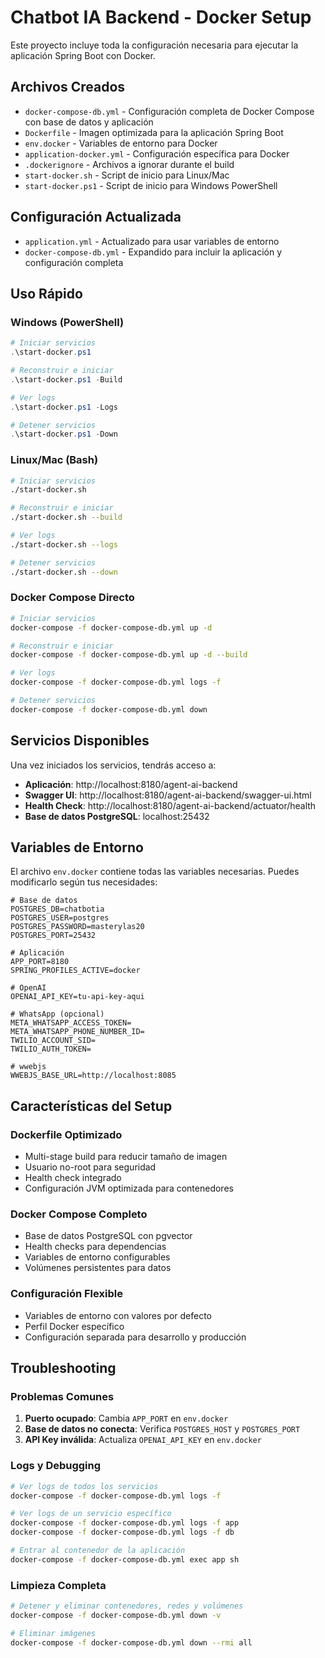 # Chatbot IA Backend - Docker Setup

Este proyecto incluye toda la configuración necesaria para ejecutar la aplicación Spring Boot con Docker.

## Archivos Creados

- `docker-compose-db.yml` - Configuración completa de Docker Compose con base de datos y aplicación
- `Dockerfile` - Imagen optimizada para la aplicación Spring Boot
- `env.docker` - Variables de entorno para Docker
- `application-docker.yml` - Configuración específica para Docker
- `.dockerignore` - Archivos a ignorar durante el build
- `start-docker.sh` - Script de inicio para Linux/Mac
- `start-docker.ps1` - Script de inicio para Windows PowerShell

## Configuración Actualizada

- `application.yml` - Actualizado para usar variables de entorno
- `docker-compose-db.yml` - Expandido para incluir la aplicación y configuración completa

## Uso Rápido

### Windows (PowerShell)
```powershell
# Iniciar servicios
.\start-docker.ps1

# Reconstruir e iniciar
.\start-docker.ps1 -Build

# Ver logs
.\start-docker.ps1 -Logs

# Detener servicios
.\start-docker.ps1 -Down
```

### Linux/Mac (Bash)
```bash
# Iniciar servicios
./start-docker.sh

# Reconstruir e iniciar
./start-docker.sh --build

# Ver logs
./start-docker.sh --logs

# Detener servicios
./start-docker.sh --down
```

### Docker Compose Directo
```bash
# Iniciar servicios
docker-compose -f docker-compose-db.yml up -d

# Reconstruir e iniciar
docker-compose -f docker-compose-db.yml up -d --build

# Ver logs
docker-compose -f docker-compose-db.yml logs -f

# Detener servicios
docker-compose -f docker-compose-db.yml down
```

## Servicios Disponibles

Una vez iniciados los servicios, tendrás acceso a:

- **Aplicación**: http://localhost:8180/agent-ai-backend
- **Swagger UI**: http://localhost:8180/agent-ai-backend/swagger-ui.html
- **Health Check**: http://localhost:8180/agent-ai-backend/actuator/health
- **Base de datos PostgreSQL**: localhost:25432

## Variables de Entorno

El archivo `env.docker` contiene todas las variables necesarias. Puedes modificarlo según tus necesidades:

```env
# Base de datos
POSTGRES_DB=chatbotia
POSTGRES_USER=postgres
POSTGRES_PASSWORD=masterylas20
POSTGRES_PORT=25432

# Aplicación
APP_PORT=8180
SPRING_PROFILES_ACTIVE=docker

# OpenAI
OPENAI_API_KEY=tu-api-key-aqui

# WhatsApp (opcional)
META_WHATSAPP_ACCESS_TOKEN=
META_WHATSAPP_PHONE_NUMBER_ID=
TWILIO_ACCOUNT_SID=
TWILIO_AUTH_TOKEN=

# wwebjs
WWEBJS_BASE_URL=http://localhost:8085
```

## Características del Setup

### Dockerfile Optimizado
- Multi-stage build para reducir tamaño de imagen
- Usuario no-root para seguridad
- Health check integrado
- Configuración JVM optimizada para contenedores

### Docker Compose Completo
- Base de datos PostgreSQL con pgvector
- Health checks para dependencias
- Variables de entorno configurables
- Volúmenes persistentes para datos

### Configuración Flexible
- Variables de entorno con valores por defecto
- Perfil Docker específico
- Configuración separada para desarrollo y producción

## Troubleshooting

### Problemas Comunes

1. **Puerto ocupado**: Cambia `APP_PORT` en `env.docker`
2. **Base de datos no conecta**: Verifica `POSTGRES_HOST` y `POSTGRES_PORT`
3. **API Key inválida**: Actualiza `OPENAI_API_KEY` en `env.docker`

### Logs y Debugging

```bash
# Ver logs de todos los servicios
docker-compose -f docker-compose-db.yml logs -f

# Ver logs de un servicio específico
docker-compose -f docker-compose-db.yml logs -f app
docker-compose -f docker-compose-db.yml logs -f db

# Entrar al contenedor de la aplicación
docker-compose -f docker-compose-db.yml exec app sh
```

### Limpieza Completa

```bash
# Detener y eliminar contenedores, redes y volúmenes
docker-compose -f docker-compose-db.yml down -v

# Eliminar imágenes
docker-compose -f docker-compose-db.yml down --rmi all
```
